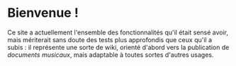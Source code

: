Bienvenue !
===========

Ce site a actuellement l'ensemble des fonctionnalités qu'il était sensé avoir,
mais mériterait sans doute des tests plus approfondis que ceux qu'il a subis :
il représente une sorte de wiki, orienté d'abord vers la publication
de *documents musicaux*, mais adaptable à toutes sortes d'autres usages.
